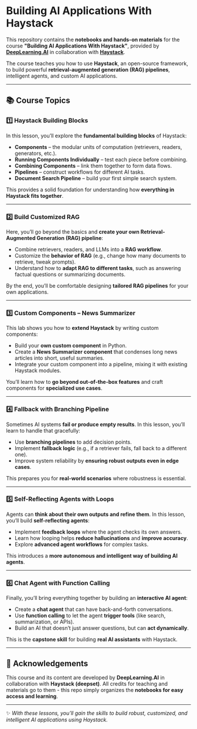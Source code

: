 # Building AI Applications With Haystack

This repository contains the **notebooks and hands-on materials** for the course **"Building AI Applications With Haystack"**, provided by **[DeepLearning.AI](https://www.deeplearning.ai/)** in collaboration with **[Haystack](https://haystack.deepset.ai/)**.

The course teaches you how to use **Haystack**, an open-source framework, to build powerful **retrieval-augmented generation (RAG) pipelines**, intelligent agents, and custom AI applications.

---

## 📚 Course Topics

### 1️⃣ Haystack Building Blocks

In this lesson, you’ll explore the **fundamental building blocks** of Haystack:

* **Components** – the modular units of computation (retrievers, readers, generators, etc.).
* **Running Components Individually** – test each piece before combining.
* **Combining Components** – link them together to form data flows.
* **Pipelines** – construct workflows for different AI tasks.
* **Document Search Pipeline** – build your first simple search system.

This provides a solid foundation for understanding how **everything in Haystack fits together**.

---

### 2️⃣ Build Customized RAG

Here, you’ll go beyond the basics and **create your own Retrieval-Augmented Generation (RAG) pipeline**:

* Combine retrievers, readers, and LLMs into a **RAG workflow**.
* Customize the **behavior of RAG** (e.g., change how many documents to retrieve, tweak prompts).
* Understand how to **adapt RAG to different tasks**, such as answering factual questions or summarizing documents.

By the end, you’ll be comfortable designing **tailored RAG pipelines** for your own applications.

---

### 3️⃣ Custom Components – News Summarizer

This lab shows you how to **extend Haystack** by writing custom components:

* Build your **own custom component** in Python.
* Create a **News Summarizer component** that condenses long news articles into short, useful summaries.
* Integrate your custom component into a pipeline, mixing it with existing Haystack modules.

You’ll learn how to **go beyond out-of-the-box features** and craft components for **specialized use cases**.

---

### 4️⃣ Fallback with Branching Pipeline

Sometimes AI systems **fail or produce empty results**.
In this lesson, you’ll learn to handle that gracefully:

* Use **branching pipelines** to add decision points.
* Implement **fallback logic** (e.g., if a retriever fails, fall back to a different one).
* Improve system reliability by **ensuring robust outputs even in edge cases**.

This prepares you for **real-world scenarios** where robustness is essential.

---

### 5️⃣ Self-Reflecting Agents with Loops

Agents can **think about their own outputs and refine them**.
In this lesson, you’ll build **self-reflecting agents**:

* Implement **feedback loops** where the agent checks its own answers.
* Learn how looping helps **reduce hallucinations** and **improve accuracy**.
* Explore **advanced agent workflows** for complex tasks.

This introduces a **more autonomous and intelligent way of building AI agents**.

---

### 6️⃣ Chat Agent with Function Calling

Finally, you’ll bring everything together by building an **interactive AI agent**:

* Create a **chat agent** that can have back-and-forth conversations.
* Use **function calling** to let the agent **trigger tools** (like search, summarization, or APIs).
* Build an AI that doesn’t just answer questions, but can **act dynamically**.

This is the **capstone skill** for building **real AI assistants** with Haystack.

---

## 🙌 Acknowledgements

This course and its content are developed by **DeepLearning.AI** in collaboration with **Haystack (deepset)**.
All credits for teaching and materials go to them - this repo simply organizes the **notebooks for easy access and learning**.

---

✨ *With these lessons, you’ll gain the skills to build robust, customized, and intelligent AI applications using Haystack.*

